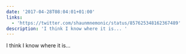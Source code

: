```yaml
---
date: '2017-04-28T08:04:01+01:00'
links:
  - 'https://twitter.com/shaunmnemonic/status/857625348162367489'
description: 'I think I know where it is... '
---
```

I think I know where it is... 

